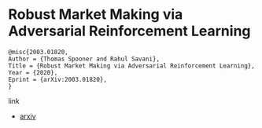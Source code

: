 # Robust Market Making via Adversarial Reinforcement Learning
```
@misc{2003.01820,
Author = {Thomas Spooner and Rahul Savani},
Title = {Robust Market Making via Adversarial Reinforcement Learning},
Year = {2020},
Eprint = {arXiv:2003.01820},
}

```
link
- [arxiv](https://arxiv.org/abs/2003.01820)